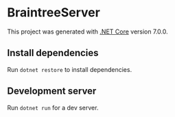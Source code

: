 # BraintreeServer

This project was generated with [.NET Core](https://github.com/dotnet/core) version 7.0.0.

## Install dependencies

Run `dotnet restore` to install dependencies.

## Development server

Run `dotnet run` for a dev server.
